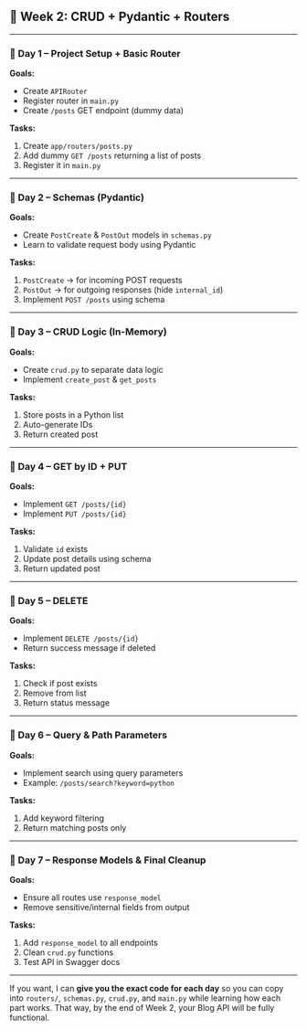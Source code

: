 ## **📅 Week 2: CRUD + Pydantic + Routers**

---

### **🔹 Day 1 – Project Setup + Basic Router**

**Goals:**

* Create `APIRouter`
* Register router in `main.py`
* Create `/posts` GET endpoint (dummy data)

**Tasks:**

1. Create `app/routers/posts.py`
2. Add dummy `GET /posts` returning a list of posts
3. Register it in `main.py`

---

### **🔹 Day 2 – Schemas (Pydantic)**

**Goals:**

* Create `PostCreate` & `PostOut` models in `schemas.py`
* Learn to validate request body using Pydantic

**Tasks:**

1. `PostCreate` → for incoming POST requests
2. `PostOut` → for outgoing responses (hide `internal_id`)
3. Implement `POST /posts` using schema

---

### **🔹 Day 3 – CRUD Logic (In-Memory)**

**Goals:**

* Create `crud.py` to separate data logic
* Implement `create_post` & `get_posts`

**Tasks:**

1. Store posts in a Python list
2. Auto-generate IDs
3. Return created post

---

### **🔹 Day 4 – GET by ID + PUT**

**Goals:**

* Implement `GET /posts/{id}`
* Implement `PUT /posts/{id}`

**Tasks:**

1. Validate `id` exists
2. Update post details using schema
3. Return updated post

---

### **🔹 Day 5 – DELETE**

**Goals:**

* Implement `DELETE /posts/{id}`
* Return success message if deleted

**Tasks:**

1. Check if post exists
2. Remove from list
3. Return status message

---

### **🔹 Day 6 – Query & Path Parameters**

**Goals:**

* Implement search using query parameters
* Example: `/posts/search?keyword=python`

**Tasks:**

1. Add keyword filtering
2. Return matching posts only

---

### **🔹 Day 7 – Response Models & Final Cleanup**

**Goals:**

* Ensure all routes use `response_model`
* Remove sensitive/internal fields from output

**Tasks:**

1. Add `response_model` to all endpoints
2. Clean `crud.py` functions
3. Test API in Swagger docs

---

If you want, I can **give you the exact code for each day** so you can copy into
`routers/`, `schemas.py`, `crud.py`, and `main.py` while learning how each part works.
That way, by the end of Week 2, your Blog API will be fully functional.


